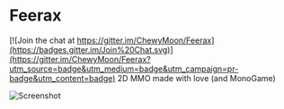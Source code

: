 # Feerax

[![Join the chat at https://gitter.im/ChewyMoon/Feerax](https://badges.gitter.im/Join%20Chat.svg)](https://gitter.im/ChewyMoon/Feerax?utm_source=badge&utm_medium=badge&utm_campaign=pr-badge&utm_content=badge)
2D MMO made with love (and MonoGame)

![Screenshot](http://puu.sh/hSdAB/a604d2a292.png)
